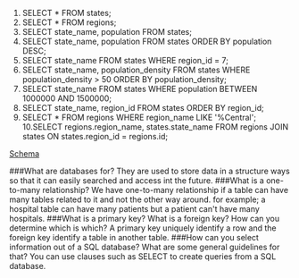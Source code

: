 1. SELECT * FROM states;
2. SELECT * FROM regions;
3. SELECT state_name, population FROM states;
4. SELECT state_name, population FROM states ORDER BY population DESC;
5. SELECT state_name FROM states WHERE region_id = 7;
6. SELECT state_name, population_density FROM states WHERE population_density > 50 ORDER BY population_density;
7. SELECT state_name FROM states WHERE population BETWEEN 1000000 AND 1500000;
8. SELECT state_name, region_id FROM states ORDER BY region_id;
9. SELECT * FROM regions WHERE region_name LIKE '%Central';
10.SELECT regions.region_name, states.state_name FROM regions JOIN states ON states.region_id = regions.id;

[Schema](db_schema.png)




###What are databases for?
They are used to store data in a structure ways so that it can easily searched and access int the future.
###What is a one-to-many relationship?
We have one-to-many relationship if a table can have many tables related to it and not the other way around. for example; a hospital table can have many patients but a patient can't have many hospitals.
###What is a primary key? What is a foreign key? How can you determine which is which?
A primary key uniquely identify a row and the foreign key identify a table in another table.
###How can you select information out of a SQL database? What are some general guidelines for that?
You can use clauses such as SELECT to create queries from a SQL database.